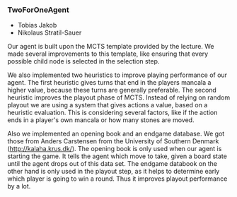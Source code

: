 ### TwoForOneAgent

* Tobias Jakob
* Nikolaus Stratil-Sauer

Our agent is built upon the MCTS template provided by the lecture. We made several improvements to this template, like ensuring that every possible child node is 
selected in the selection step.

We also implemented two heuristics to improve playing performance of our agent. The first heuristic gives turns that end in the players mancala a higher value, because
these turns are generally preferable. The second heuristic improves the playout phase of MCTS. Instead of relying on random playout we are using a system that gives
actions a value, based on a heuristic evaluation. This is considering several factors, like if the action ends in a player's own mancala or how many stones are moved. 

Also we implemented an opening book and an endgame database. We got those from Anders Carstensen from the University of Southern Denmark (http://kalaha.krus.dk/). The opening
book is only used when our agent is starting the game. It tells the agent which move to take, given a board state until the agent drops out of this data set. The endgame databook
on the other hand is only used in the playout step, as it helps to determine early which player is going to win a round. Thus it improves playout performance by a lot.
